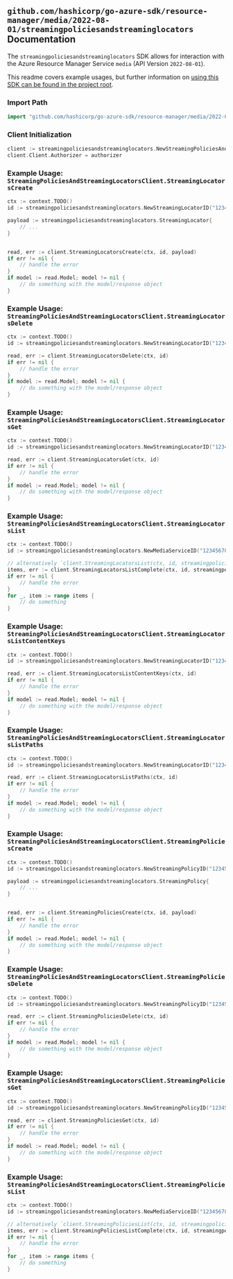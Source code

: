
## `github.com/hashicorp/go-azure-sdk/resource-manager/media/2022-08-01/streamingpoliciesandstreaminglocators` Documentation

The `streamingpoliciesandstreaminglocators` SDK allows for interaction with the Azure Resource Manager Service `media` (API Version `2022-08-01`).

This readme covers example usages, but further information on [using this SDK can be found in the project root](https://github.com/hashicorp/go-azure-sdk/tree/main/docs).

### Import Path

```go
import "github.com/hashicorp/go-azure-sdk/resource-manager/media/2022-08-01/streamingpoliciesandstreaminglocators"
```


### Client Initialization

```go
client := streamingpoliciesandstreaminglocators.NewStreamingPoliciesAndStreamingLocatorsClientWithBaseURI("https://management.azure.com")
client.Client.Authorizer = authorizer
```


### Example Usage: `StreamingPoliciesAndStreamingLocatorsClient.StreamingLocatorsCreate`

```go
ctx := context.TODO()
id := streamingpoliciesandstreaminglocators.NewStreamingLocatorID("12345678-1234-9876-4563-123456789012", "example-resource-group", "accountValue", "streamingLocatorValue")

payload := streamingpoliciesandstreaminglocators.StreamingLocator{
	// ...
}


read, err := client.StreamingLocatorsCreate(ctx, id, payload)
if err != nil {
	// handle the error
}
if model := read.Model; model != nil {
	// do something with the model/response object
}
```


### Example Usage: `StreamingPoliciesAndStreamingLocatorsClient.StreamingLocatorsDelete`

```go
ctx := context.TODO()
id := streamingpoliciesandstreaminglocators.NewStreamingLocatorID("12345678-1234-9876-4563-123456789012", "example-resource-group", "accountValue", "streamingLocatorValue")

read, err := client.StreamingLocatorsDelete(ctx, id)
if err != nil {
	// handle the error
}
if model := read.Model; model != nil {
	// do something with the model/response object
}
```


### Example Usage: `StreamingPoliciesAndStreamingLocatorsClient.StreamingLocatorsGet`

```go
ctx := context.TODO()
id := streamingpoliciesandstreaminglocators.NewStreamingLocatorID("12345678-1234-9876-4563-123456789012", "example-resource-group", "accountValue", "streamingLocatorValue")

read, err := client.StreamingLocatorsGet(ctx, id)
if err != nil {
	// handle the error
}
if model := read.Model; model != nil {
	// do something with the model/response object
}
```


### Example Usage: `StreamingPoliciesAndStreamingLocatorsClient.StreamingLocatorsList`

```go
ctx := context.TODO()
id := streamingpoliciesandstreaminglocators.NewMediaServiceID("12345678-1234-9876-4563-123456789012", "example-resource-group", "accountValue")

// alternatively `client.StreamingLocatorsList(ctx, id, streamingpoliciesandstreaminglocators.DefaultStreamingLocatorsListOperationOptions())` can be used to do batched pagination
items, err := client.StreamingLocatorsListComplete(ctx, id, streamingpoliciesandstreaminglocators.DefaultStreamingLocatorsListOperationOptions())
if err != nil {
	// handle the error
}
for _, item := range items {
	// do something
}
```


### Example Usage: `StreamingPoliciesAndStreamingLocatorsClient.StreamingLocatorsListContentKeys`

```go
ctx := context.TODO()
id := streamingpoliciesandstreaminglocators.NewStreamingLocatorID("12345678-1234-9876-4563-123456789012", "example-resource-group", "accountValue", "streamingLocatorValue")

read, err := client.StreamingLocatorsListContentKeys(ctx, id)
if err != nil {
	// handle the error
}
if model := read.Model; model != nil {
	// do something with the model/response object
}
```


### Example Usage: `StreamingPoliciesAndStreamingLocatorsClient.StreamingLocatorsListPaths`

```go
ctx := context.TODO()
id := streamingpoliciesandstreaminglocators.NewStreamingLocatorID("12345678-1234-9876-4563-123456789012", "example-resource-group", "accountValue", "streamingLocatorValue")

read, err := client.StreamingLocatorsListPaths(ctx, id)
if err != nil {
	// handle the error
}
if model := read.Model; model != nil {
	// do something with the model/response object
}
```


### Example Usage: `StreamingPoliciesAndStreamingLocatorsClient.StreamingPoliciesCreate`

```go
ctx := context.TODO()
id := streamingpoliciesandstreaminglocators.NewStreamingPolicyID("12345678-1234-9876-4563-123456789012", "example-resource-group", "accountValue", "streamingPolicyValue")

payload := streamingpoliciesandstreaminglocators.StreamingPolicy{
	// ...
}


read, err := client.StreamingPoliciesCreate(ctx, id, payload)
if err != nil {
	// handle the error
}
if model := read.Model; model != nil {
	// do something with the model/response object
}
```


### Example Usage: `StreamingPoliciesAndStreamingLocatorsClient.StreamingPoliciesDelete`

```go
ctx := context.TODO()
id := streamingpoliciesandstreaminglocators.NewStreamingPolicyID("12345678-1234-9876-4563-123456789012", "example-resource-group", "accountValue", "streamingPolicyValue")

read, err := client.StreamingPoliciesDelete(ctx, id)
if err != nil {
	// handle the error
}
if model := read.Model; model != nil {
	// do something with the model/response object
}
```


### Example Usage: `StreamingPoliciesAndStreamingLocatorsClient.StreamingPoliciesGet`

```go
ctx := context.TODO()
id := streamingpoliciesandstreaminglocators.NewStreamingPolicyID("12345678-1234-9876-4563-123456789012", "example-resource-group", "accountValue", "streamingPolicyValue")

read, err := client.StreamingPoliciesGet(ctx, id)
if err != nil {
	// handle the error
}
if model := read.Model; model != nil {
	// do something with the model/response object
}
```


### Example Usage: `StreamingPoliciesAndStreamingLocatorsClient.StreamingPoliciesList`

```go
ctx := context.TODO()
id := streamingpoliciesandstreaminglocators.NewMediaServiceID("12345678-1234-9876-4563-123456789012", "example-resource-group", "accountValue")

// alternatively `client.StreamingPoliciesList(ctx, id, streamingpoliciesandstreaminglocators.DefaultStreamingPoliciesListOperationOptions())` can be used to do batched pagination
items, err := client.StreamingPoliciesListComplete(ctx, id, streamingpoliciesandstreaminglocators.DefaultStreamingPoliciesListOperationOptions())
if err != nil {
	// handle the error
}
for _, item := range items {
	// do something
}
```
